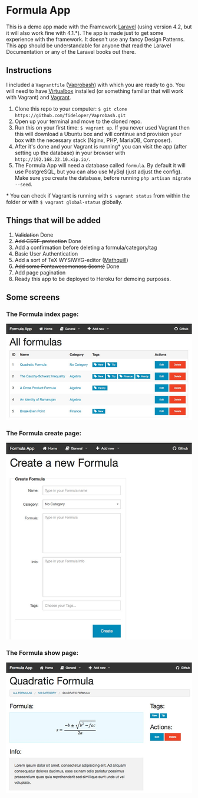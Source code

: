 # Formula App

This is a demo app made with the Framework [Laravel](http://laravel.com/) (using version 4.2, but it will also work fine with 4.1.\*). The app is made just to get some experience with the framework. It doesn't use any fancy Design Patterns. This app should be understandable for anyone that read the Laravel Documentation or any of the Laravel books out there.

## Instructions
I included a `Vagrantfile` ([Vaprobash](https://github.com/fideloper/Vaprobash)) with which you are ready to go. You will need to have [Virtualbox](https://www.virtualbox.org/wiki/Downloads) installed (or something familiar that will work with Vagrant) and [Vagrant](http://www.vagrantup.com/downloads.html). 

1. Clone this repo to your computer: `$ git clone https://github.com/fideloper/Vaprobash.git`
2. Open up your terminal and move to the cloned repo.
3. Run this on your first time: `$ vagrant up`. If you never used Vagrant then this will download a Ubuntu box and will continue and provision your box with the necessary stack (Nginx, PHP, MariaDB, Composer).
4. After it's done and your Vagrant is running\* you can visit the app (after setting up the database) in your browser with `http://192.168.22.10.xip.io/`.
5. The Formula App will need a database called `formula`. By default it will use PostgreSQL, but you can also use MySql (just adjust the config). Make sure you create the database, before running `php artisan migrate --seed`.


\* You can check if Vagrant is running with `$ vagrant status` from within the folder or with `$ vagrant global-status` globally.


## Things that will be added
1. ~~Validation~~ Done
2. ~~Add CSRF-protection~~ Done
3. Add a confirmation before deleting a formula/category/tag
4. Basic User Authentication
5. Add a sort of TeX WYSIWYG-editor ([Mathquill](https://github.com/mathquill/mathquill))
6. ~~Add some Fontawesomeness (icons)~~ Done
7. Add page pagination
8. Ready this app to be deployed to Heroku for demoing purposes.


## Some screens
### The Formula index page:
<img src="https://raw.githubusercontent.com/Ilyes512/FormulaApp/master/screens/formula-index.jpeg" alt="Formula App Formula index page" style="max-width:100%"/>

### The Formula create page:
<img src="https://raw.githubusercontent.com/Ilyes512/FormulaApp/master/screens/formula-create.jpeg" alt="Formula App Formula index page" style="max-width:100%"/>

### The Formula show page:
<img src="https://raw.githubusercontent.com/Ilyes512/FormulaApp/master/screens/formula-show.jpeg" alt="Formula App Formula index page" style="max-width:100%"/>